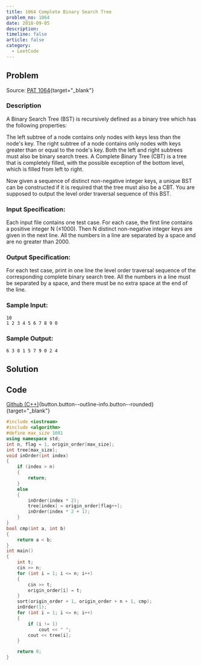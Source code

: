 ```yaml
---
title: 1064 Complete Binary Search Tree
problem_no: 1064
date: 2018-09-05
description: 
timeline: false
article: false
category:
  - LeetCode
---
```


<!--more-->

## Problem

Source: [PAT 1064](){target="_blank"}

### Description

A Binary Search Tree (BST) is recursively defined as a binary tree which has the following properties:

The left subtree of a node contains only nodes with keys less than the node's key. The right subtree of a node contains
only nodes with keys greater than or equal to the node's key. Both the left and right subtrees must also be binary
search trees. A Complete Binary Tree (CBT) is a tree that is completely filled, with the possible exception of the
bottom level, which is filled from left to right.

Now given a sequence of distinct non-negative integer keys, a unique BST can be constructed if it is required that the
tree must also be a CBT. You are supposed to output the level order traversal sequence of this BST.

### Input Specification:

Each input file contains one test case. For each case, the first line contains a positive integer N (≤1000). Then N
distinct non-negative integer keys are given in the next line. All the numbers in a line are separated by a space and
are no greater than 2000.

### Output Specification:

For each test case, print in one line the level order traversal sequence of the corresponding complete binary search
tree. All the numbers in a line must be separated by a space, and there must be no extra space at the end of the line.

### Sample Input:

```text
10
1 2 3 4 5 6 7 8 9 0
```

### Sample Output:

```text
6 3 8 1 5 7 9 0 2 4
```

## Solution

## Code

[Github (C++)](https://github.com/Alomerry/algorithm/blob/master/pat/a/){button.button--outline-info.button--rounded}{target="_blank"}


```cpp
#include <iostream>
#include <algorithm>
#define max_size 1001
using namespace std;
int n, flag = 1, origin_order[max_size];
int tree[max_size];
void inOrder(int index)
{
    if (index > n)
    {
        return;
    }
    else
    {
        inOrder(index * 2);
        tree[index] = origin_order[flag++];
        inOrder(index * 2 + 1);
    }
}
bool cmp(int a, int b)
{
    return a < b;
}
int main()
{
    int t;
    cin >> n;
    for (int i = 1; i <= n; i++)
    {
        cin >> t;
        origin_order[i] = t;
    }
    sort(origin_order + 1, origin_order + n + 1, cmp);
    inOrder(1);
    for (int i = 1; i <= n; i++)
    {
        if (i != 1)
            cout << " ";
        cout << tree[i];
    }

    return 0;
}
```
